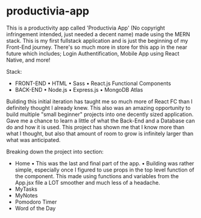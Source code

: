 # productivia-app

This is a productivity app called 'Productivia App' (No copyright infringement intended, just needed a decent name) made using the MERN stack. This is my first fullstack application and is just the beginning of my Front-End journey. There's so much more in store for this app in the near future which includes; Login Authentification, Mobile App using React Native, and more!

Stack:
  - FRONT-END
    • HTML
    • Sass
    • React.js Functional Components
  - BACK-END
    • Node.js
    • Express.js
    • MongoDB Atlas

Building this initial iteration has taught me so much more of React FC than I definitely thought I already knew. This also was an amazing opportunity to build multiple "small beginner" projects into one decently sized application. Gave me a chance to learn a little of what the Back-End and a Database can do and how it is used. This project has shown me that I know more than what I thought, but also that amount of room to grow is infinitely larger than what was anticipated.

Breaking down the project into section:
- Home
  • This was the last and final part of the app.
  • Building was rather simple, especially once I figured to use props in the top level function of the component. This made using functions and variables     from the App.jsx file a LOT smoother and much less of a headache.
- MyTasks
- MyNotes
- Pomodoro Timer
- Word of the Day
